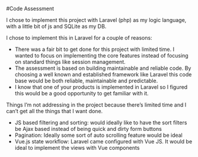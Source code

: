 #Code Assessment

I chose to implement this project with Laravel (php) as my logic language, with a little bit of js and SQLite as my DB.

I chose to implement this in Laravel for a couple of reasons:

- There was a fair bit to get done for this project with limited time. I wanted to focus on implementing the core features instead of focusing on standard things like session management. 
- The assessment is based on building maintainable and reliable code. By choosing a well known and established framework like Laravel this code base would be both reliable, maintainable and predictable. 
- I know that one of your products is implemented in Laravel so I figured this would be a good opportunity to get familiar with it.

Things I’m not addressing in the project because there’s limited time and I can’t get all the things that I want done.
- JS based filtering and sorting: would ideally like to have the sort filters be Ajax based instead of being quick and dirty form buttons 
- Pagination: Ideally some sort of auto scrolling feature would be ideal
- Vue.js state workflow: Laravel came configured with Vue JS. It would be ideal to implement the views with Vue components
